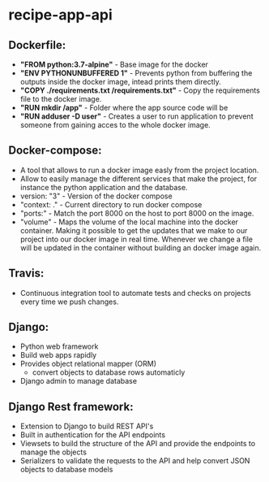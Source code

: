# recipe-app-api


## Dockerfile:

- **"FROM python:3.7-alpine"** - Base image for the docker 
- **"ENV PYTHONUNBUFFERED 1"** - Prevents python from buffering the outputs inside the docker image, intead prints them directly.
- **"COPY ./requirements.txt /requirements.txt"** - Copy the requirements file to the docker image.
- **"RUN mkdir /app"** - Folder where the app source code will be 
- **"RUN adduser -D user"** - Creates a user to run application to prevent someone from gaining acces to the whole docker image.

## Docker-compose:

- A tool that allows to run a docker image easly from the project location.
- Allow to easily manage the different services that make the project, for instance the python application and the database.
- version: "3" - Version of the docker compose
- "context: ." - Current directory to run docker compose
- "ports:" - Match the port 8000 on the host to port 8000 on the image.
- "volume" - Maps the volume of the local machine into the docker container. Making it possible to get the updates that we make to our project into our docker image in real time. Whenever we change a file will be updated in the container without building an docker image again.

## Travis:
- Continuous integration tool to automate tests and checks on projects every time we push changes.

## Django:
- Python web framework
- Build web apps rapidly
- Provides object relational mapper (ORM)
    - convert objects to database rows automaticly
- Django admin to manage database

## Django Rest framework:
- Extension to Django to build REST API's
- Built in authentication for the API endpoints
- Viewsets to build the structure of the API and provide the endpoints to manage the objects
- Serializers to validate the requests to the API and help convert JSON objects to database models

